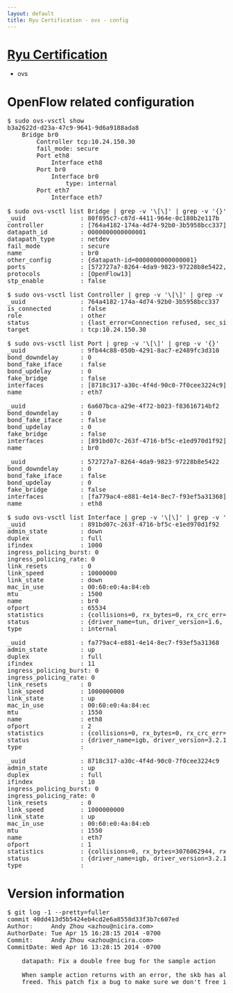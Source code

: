 ```yaml
---
layout: default
title: Ryu Certification - ovs - config
---
```

# [Ryu Certification](http://osrg.github.io/ryu/certification.html)
* ovs 

# OpenFlow related configuration
<pre>
$ sudo ovs-vsctl show
b3a2622d-d23a-47c9-9641-9d6a9188ada8
    Bridge br0
        Controller tcp:10.24.150.30
        fail_mode: secure
        Port eth8
            Interface eth8
        Port br0
            Interface br0
                type: internal
        Port eth7
            Interface eth7

$ sudo ovs-vsctl list Bridge | grep -v '\[\]' | grep -v '{}'
_uuid               : 80f895c7-c87d-4411-964e-0c180b2e117b
controller          : [764a4182-174a-4d74-92b0-3b5958bcc337]
datapath_id         : 0000000000000001
datapath_type       : netdev
fail_mode           : secure
name                : br0
other_config        : {datapath-id=0000000000000001}
ports               : [572727a7-8264-4da9-9823-97228b8e5422, 6a607bca-a29e-4f72-b023-f83616714bf2, 9fb44c88-050b-4291-8ac7-e2489fc3d310]
protocols           : [OpenFlow13]
stp_enable          : false

$ sudo ovs-vsctl list Controller | grep -v '\[\]' | grep -v '{}'
_uuid               : 764a4182-174a-4d74-92b0-3b5958bcc337
is_connected        : false
role                : other
status              : {last_error=Connection refused, sec_since_connect=542, sec_since_disconnect=0, state=BACKOFF}
target              : tcp:10.24.150.30

$ sudo ovs-vsctl list Port | grep -v '\[\]' | grep -v '{}'
_uuid               : 9fb44c88-050b-4291-8ac7-e2489fc3d310
bond_downdelay      : 0
bond_fake_iface     : false
bond_updelay        : 0
fake_bridge         : false
interfaces          : [8718c317-a30c-4f4d-90c0-7f0cee3224c9]
name                : eth7

_uuid               : 6a607bca-a29e-4f72-b023-f83616714bf2
bond_downdelay      : 0
bond_fake_iface     : false
bond_updelay        : 0
fake_bridge         : false
interfaces          : [891bd07c-263f-4716-bf5c-e1ed970d1f92]
name                : br0

_uuid               : 572727a7-8264-4da9-9823-97228b8e5422
bond_downdelay      : 0
bond_fake_iface     : false
bond_updelay        : 0
fake_bridge         : false
interfaces          : [fa779ac4-e881-4e14-8ec7-f93ef5a31368]
name                : eth8

$ sudo ovs-vsctl list Interface | grep -v '\[\]' | grep -v '{}'
_uuid               : 891bd07c-263f-4716-bf5c-e1ed970d1f92
admin_state         : down
duplex              : full
ifindex             : 1000
ingress_policing_burst: 0
ingress_policing_rate: 0
link_resets         : 0
link_speed          : 10000000
link_state          : down
mac_in_use          : 00:60:e0:4a:84:eb
mtu                 : 1500
name                : br0
ofport              : 65534
statistics          : {collisions=0, rx_bytes=0, rx_crc_err=0, rx_dropped=0, rx_errors=0, rx_frame_err=0, rx_over_err=0, rx_packets=0, tx_bytes=0, tx_dropped=0, tx_errors=0, tx_packets=0}
status              : {driver_name=tun, driver_version=1.6, firmware_version=N/A}
type                : internal

_uuid               : fa779ac4-e881-4e14-8ec7-f93ef5a31368
admin_state         : up
duplex              : full
ifindex             : 11
ingress_policing_burst: 0
ingress_policing_rate: 0
link_resets         : 0
link_speed          : 1000000000
link_state          : up
mac_in_use          : 00:60:e0:4a:84:ec
mtu                 : 1550
name                : eth8
ofport              : 2
statistics          : {collisions=0, rx_bytes=0, rx_crc_err=0, rx_dropped=0, rx_errors=0, rx_frame_err=0, rx_over_err=0, rx_packets=0, tx_bytes=7518710, tx_dropped=0, tx_errors=0, tx_packets=80146}
status              : {driver_name=igb, driver_version=3.2.10-k, firmware_version=3.10-0}
type                : 

_uuid               : 8718c317-a30c-4f4d-90c0-7f0cee3224c9
admin_state         : up
duplex              : full
ifindex             : 10
ingress_policing_burst: 0
ingress_policing_rate: 0
link_resets         : 0
link_speed          : 1000000000
link_state          : up
mac_in_use          : 00:60:e0:4a:84:eb
mtu                 : 1550
name                : eth7
ofport              : 1
statistics          : {collisions=0, rx_bytes=3076062944, rx_crc_err=0, rx_dropped=0, rx_errors=0, rx_frame_err=0, rx_over_err=0, rx_packets=72765374, tx_bytes=0, tx_dropped=0, tx_errors=0, tx_packets=0}
status              : {driver_name=igb, driver_version=3.2.10-k, firmware_version=3.10-0}
type                : 
</pre>

# Version information
<pre>
$ git log -1 --pretty=fuller
commit 40dd413d5b5424eb4cd2e6a8558d33f3b7c607ed
Author:     Andy Zhou &lt;azhou@nicira.com&gt;
AuthorDate: Tue Apr 15 16:28:15 2014 -0700
Commit:     Andy Zhou &lt;azhou@nicira.com&gt;
CommitDate: Wed Apr 16 13:28:15 2014 -0700

    datapath: Fix a double free bug for the sample action
    
    When sample action returns with an error, the skb has already been
    freed. This patch fix a bug to make sure we don't free it again.
</pre>
